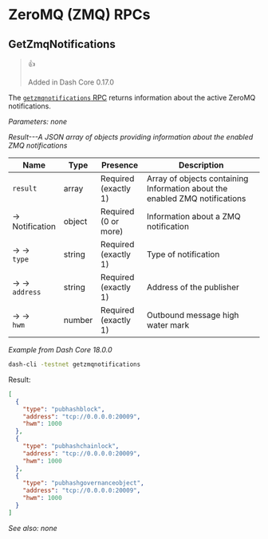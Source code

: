 # ZeroMQ (ZMQ) RPCs

## GetZmqNotifications

> 👍
>
> Added in Dash Core 0.17.0

The [`getzmqnotifications` RPC](../api/remote-procedure-calls-blockchain.md#getblockchaininfo) returns information about the active ZeroMQ notifications.

*Parameters: none*

*Result---A JSON array of objects providing information about the enabled ZMQ notifications*

Name | Type | Presence | Description
--- | --- | --- | ---
`result` | array | Required<br>(exactly 1) | Array of objects containing Information about the enabled ZMQ notifications
→<br>Notification | object | Required<br>(0 or more) | Information about a ZMQ notification
→ →<br>`type` | string | Required<br>(exactly 1) | Type of notification
→ →<br>`address` | string | Required<br>(exactly 1) | Address of the publisher
→ →<br>`hwm` | number | Required<br>(exactly 1) | Outbound message high water mark

*Example from Dash Core 18.0.0*

``` bash
dash-cli -testnet getzmqnotifications
```

Result:

``` json
[
  {
    "type": "pubhashblock",
    "address": "tcp://0.0.0.0:20009",
    "hwm": 1000
  },
  {
    "type": "pubhashchainlock",
    "address": "tcp://0.0.0.0:20009",
    "hwm": 1000
  },
  {
    "type": "pubhashgovernanceobject",
    "address": "tcp://0.0.0.0:20009",
    "hwm": 1000
  }
]
```

*See also: none*
